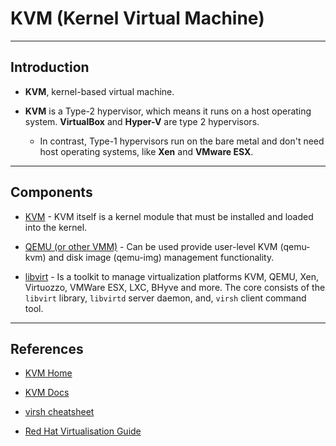 # KVM (Kernel Virtual Machine)

---

## Introduction

* __KVM__, kernel-based virtual machine. 

* __KVM__ is a Type-2 hypervisor, which means it runs on a host operating system. __VirtualBox__ and __Hyper-V__ are type 2 hypervisors. 

    * In contrast, Type-1 hypervisors run on the bare metal and don't need host operating systems, like __Xen__ and __VMware ESX__.

---

## Components

* [KVM](https://www.linux-kvm.org/page/Main_Page) - KVM itself is a kernel module that must be installed and loaded into the kernel.

* [QEMU (or other VMM)](https://www.qemu.org/) - Can be used provide user-level KVM (qemu-kvm) and disk image (qemu-img) management functionality.

* [libvirt](https://libvirt.org/) - Is a toolkit to manage virtualization platforms KVM, QEMU, Xen, Virtuozzo, VMWare ESX, LXC, BHyve and more. The core consists of the `libvirt` library, `libvirtd` server daemon, and, `virsh` client command tool.

---

## References

* [KVM Home](http://www.linux-kvm.org/page/Main_Page)

* [KVM Docs](http://www.linux-kvm.org/page/Documents)

* [virsh cheatsheet](https://help.ubuntu.com/community/KVM/Virsh)

* [Red Hat Virtualisation Guide](https://access.redhat.com/documentation/en-us/red_hat_enterprise_linux/7/html/virtualization_deployment_and_administration_guide/)
